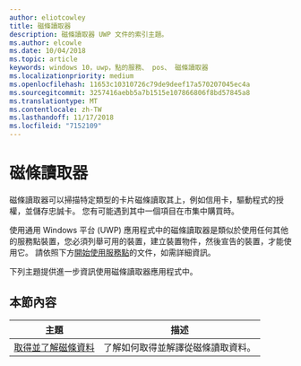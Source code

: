 ```yaml
---
author: eliotcowley
title: 磁條讀取器
description: 磁條讀取器 UWP 文件的索引主題。
ms.author: elcowle
ms.date: 10/04/2018
ms.topic: article
keywords: windows 10，uwp，點的服務、 pos、 磁條讀取器
ms.localizationpriority: medium
ms.openlocfilehash: 11653c10310726c79de9deef17a570207045ec4a
ms.sourcegitcommit: 3257416aebb5a7b1515e107866806f8bd57845a8
ms.translationtype: MT
ms.contentlocale: zh-TW
ms.lasthandoff: 11/17/2018
ms.locfileid: "7152109"
---
```

# <a name="magnetic-stripe-reader"></a>磁條讀取器

磁條讀取器可以掃描特定類型的卡片磁條讀取其上，例如信用卡，驅動程式的授權，並儲存忠誠卡。 您有可能遇到其中一個項目在市集中購買時。

使用通用 Windows 平台 (UWP) 應用程式中的磁條讀取器是類似於使用任何其他的服務點裝置，您必須列舉可用的裝置，建立裝置物件，然後宣告的裝置，才能使用它。 請依照下方[開始使用服務點](pos-basics.md)的文件，如需詳細資訊。

下列主題提供進一步資訊使用磁條讀取器應用程式中。

## <a name="in-this-section"></a>本節內容

| 主題 | 描述 |
|-------|-------------|
| [取得並了解磁條資料](../devices-sensors/pos-magnetic-stripe-reader-data.md) | 了解如何取得並解譯從磁條讀取資料。 |